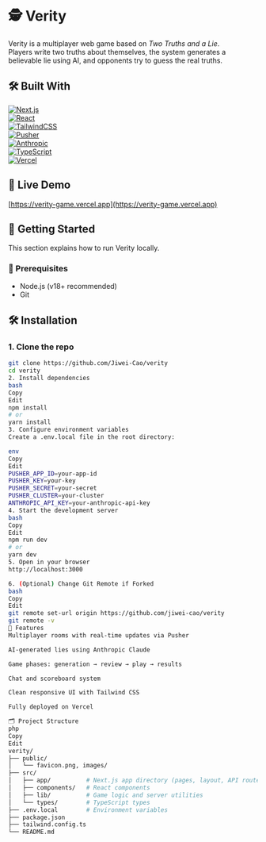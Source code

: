 # 🕵️ Verity

Verity is a multiplayer web game based on *Two Truths and a Lie*.  
Players write two truths about themselves, the system generates a believable lie using AI, and opponents try to guess the real truths.

## 🛠 Built With

[![Next.js](https://img.shields.io/badge/Next.js-000000?style=for-the-badge&logo=next.js&logoColor=white)](https://nextjs.org/)  
[![React](https://img.shields.io/badge/React-20232A?style=for-the-badge&logo=react&logoColor=61DAFB)](https://reactjs.org/)  
[![TailwindCSS](https://img.shields.io/badge/Tailwind_CSS-38B2AC?style=for-the-badge&logo=tailwind-css&logoColor=white)](https://tailwindcss.com/)  
[![Pusher](https://img.shields.io/badge/Pusher-5A2C84?style=for-the-badge&logo=pusher&logoColor=white)](https://pusher.com/)  
[![Anthropic](https://img.shields.io/badge/Claude_AI-Anthropic-000000?style=for-the-badge&logo=anthropic&logoColor=white)](https://www.anthropic.com/index/claude)  
[![TypeScript](https://img.shields.io/badge/TypeScript-3178C6?style=for-the-badge&logo=typescript&logoColor=white)](https://www.typescriptlang.org/)  
[![Vercel](https://img.shields.io/badge/Vercel-000000?style=for-the-badge&logo=vercel&logoColor=white)](https://vercel.com/)

## 🔗 Live Demo

[https://verity-game.vercel.app](https://verity-game.vercel.app)

## 🚀 Getting Started

This section explains how to run Verity locally.

### 🧰 Prerequisites

- Node.js (v18+ recommended)  
- Git  

## 🛠️ Installation

### 1. Clone the repo
```bash
git clone https://github.com/Jiwei-Cao/verity
cd verity
2. Install dependencies
bash
Copy
Edit
npm install
# or
yarn install
3. Configure environment variables
Create a .env.local file in the root directory:

env
Copy
Edit
PUSHER_APP_ID=your-app-id
PUSHER_KEY=your-key
PUSHER_SECRET=your-secret
PUSHER_CLUSTER=your-cluster
ANTHROPIC_API_KEY=your-anthropic-api-key
4. Start the development server
bash
Copy
Edit
npm run dev
# or
yarn dev
5. Open in your browser
http://localhost:3000

6. (Optional) Change Git Remote if Forked
bash
Copy
Edit
git remote set-url origin https://github.com/jiwei-cao/verity
git remote -v
🧪 Features
Multiplayer rooms with real-time updates via Pusher

AI-generated lies using Anthropic Claude

Game phases: generation → review → play → results

Chat and scoreboard system

Clean responsive UI with Tailwind CSS

Fully deployed on Vercel

🗂️ Project Structure
php
Copy
Edit
verity/
├── public/
│   └── favicon.png, images/
├── src/
│   ├── app/          # Next.js app directory (pages, layout, API routes)
│   ├── components/   # React components
│   ├── lib/          # Game logic and server utilities
│   └── types/        # TypeScript types
├── .env.local        # Environment variables
├── package.json
├── tailwind.config.ts
└── README.md
